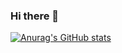 ### Hi there 👋
[![Anurag's GitHub stats](https://github-readme-stats.vercel.app/api?username=thomasyap81)](https://github.com/anuraghazra/github-readme-stats)

<!--
**thomasyap81/thomasyap81** is a ✨ _special_ ✨ repository because its `README.md` (this file) appears on your GitHub profile.

Here are some ideas to get you started:

- 🔭 I’m currently working on ...
- 🌱 I’m currently learning ...
- 👯 I’m looking to collaborate on ...
- 🤔 I’m looking for help with ...
- 💬 Ask me about ...
- 📫 How to reach me: ...
- 😄 Pronouns: ...
- ⚡ Fun fact: ...
-->
